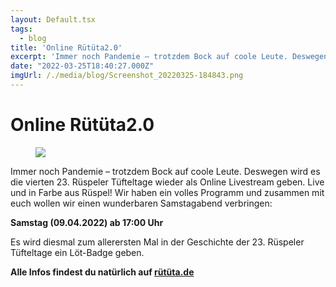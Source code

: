 ```yaml
---
layout: Default.tsx
tags:
  - blog
title: 'Online Rütüta2.0'
excerpt: 'Immer noch Pandemie – trotzdem Bock auf coole Leute. Deswegen wird es die vierten 23. Rüspeler Tüfteltage wieder als Online Livestream geben. Live und in Farbe aus Rüspel! Wir haben […]'
date: "2022-03-25T18:40:27.000Z"
imgUrl: /./media/blog/Screenshot_20220325-184843.png
---
```


# Online Rütüta2.0


<figure class="wp-block-image size-large"><img decoding="async" loading="lazy" src="/./media/blog/uploads/Screenshot_20220325-184843-1024x1024.png" /></figure>



<p>Immer noch Pandemie &#8211; trotzdem Bock auf coole Leute. Deswegen wird es die vierten 23. Rüspeler Tüfteltage wieder als Online Livestream geben. Live und in Farbe aus Rüspel! Wir haben ein volles Programm und zusammen mit euch wollen wir einen wunderbaren Samstagabend verbringen:</p>



<p><strong>Samstag (09.04.2022) ab 17:00 Uhr</strong></p>



<p>Es wird diesmal zum allerersten Mal in der Geschichte der 23. Rüspeler Tüfteltage ein Löt-Badge geben.</p>



<p><strong>Alle Infos findest du natürlich auf <a href="https://ruetueta.de/">rütüta.de</a></strong></p>



<p></p>

